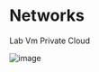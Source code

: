 # Networks
Lab Vm Private Cloud

![image](https://github.com/user-attachments/assets/9baee795-9904-4f94-9847-3a5bd0ee96df)
